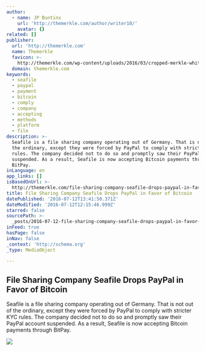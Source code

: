 ```yaml
---
author:
  - name: JP Buntinx
    url: 'http://themerkle.com/author/writer10/'
    avatar: {}
related: []
publisher:
  url: 'http://themerkle.com'
  name: Themerkle
  favicon: >-
    http://themerkle.com/wp-content/uploads/2016/03/cropped-merkle-white-1-192x192.png
  domain: themerkle.com
keywords:
  - seafile
  - paypal
  - payment
  - bitcoin
  - comply
  - company
  - accepting
  - methods
  - platform
  - file
description: >-
  Seafile is a file sharing company operating out of Germany. That is not out of
  the ordinary, except they were forced by PayPal to comply with stricter KYC
  rules. The company decided not to do so and promptly saw their PayPal account
  suspended. As a result, Seafile is now accepting Bitcoin payments through
  BitPay.
inLanguage: en
app_links: []
isBasedOnUrl: >-
  http://themerkle.com/file-sharing-company-seafile-drops-paypal-in-favor-of-bitcoin/
title: File Sharing Company Seafile Drops PayPal in Favor of Bitcoin
datePublished: '2016-07-12T13:41:50.371Z'
dateModified: '2016-07-12T12:15:46.999Z'
starred: false
sourcePath: >-
  _posts/2016-07-12-file-sharing-company-seafile-drops-paypal-in-favor-of-bitcoi.md
inFeed: true
hasPage: false
inNav: false
_context: 'http://schema.org'
_type: MediaObject

---
```

<article style=""><h1>File Sharing Company Seafile Drops PayPal in Favor of Bitcoin</h1><p>Seafile is a file sharing company operating out of Germany. That is not out of the ordinary, except they were forced by PayPal to comply with stricter KYC rules. The company decided not to do so and promptly saw their PayPal account suspended. As a result, Seafile is now accepting Bitcoin payments through BitPay.</p><img src="http://themerkle.com/wp-content/uploads/2016/07/Seafile.jpg" /></article>